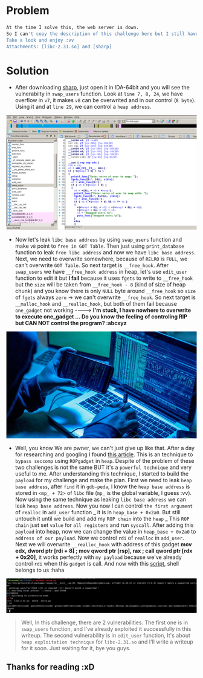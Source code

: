 # Problem

```sh
At the time I solve this, the web server is down. 
So I can't copy the description of this challenge here but I still have the files. 
Take a look and enjoy :vv
Attachments: [libc-2.31.so] and [sharp] 
```

# Solution
- After downloading [sharp](challenge/sharp), just open it in IDA-64bit and you will see the vulnerabilty in `swap_users` function. Look at `line 7, 8, 24`, we have overflow in `v7`, it makes `v8` can be overwrited and in our control (`8 byte`). Using it and at `line 29`, we can control a `heap address`.


<img src="tmp/vuln.png">

- Now let's leak `libc base address` by using `swap_users` function and make `v8` point to `free in GOT Table`. Then just using `print_database` function to leak `free libc address` and now we have `libc base address`. Next, we need to overwrite somewhere, because of `RELRO` is `FULL`, we can't overwrite `GOT Table`. So next target is `__free_hook`. After `swap_users` we have `__free_hook address` in heap, let's use `edit_user` function to edit it but **I fail** because it uses `fgets` to write to `__free_hook` but the `size` will be taken from `__free_hook - 8` (kind of size of heap chunk) and you know there is only `NULL` byte around `__free_hook` so `size` of `fgets` always `zero` -> we can't overwrite `__free_hook`. So next target is `__malloc_hook` and `__realloc_hook`, but both of them fail because `one_gadget` not working ----> **I'm stuck, I have nowhere to overwrite to execute one_gadget ... Do you know the feeling of controling RIP but CAN NOT control the program? :abcxyz**  


<img src="tmp/nacker.jpg">

- Well, you know We are pwner, we can't just give up like that. After a day for researching and googling I found [this article](https://lkmidas.github.io/posts/20210103-heap-seccomp-rop/). This is an technique to `bypass seccomp` using `ROPgadget` in `heap`. Despite of the problem of these two challenges is not the same BUT it's a `powerful technique` and very useful to me. After understanding this technique, I started to build the `payload` for my challenge and make the plan. First we need to leak `heap base address`, after `find` it in `gdb-peda`, I know the `heap base address` is stored in `<mp_ + 72>` of `libc` file (`mp_` is the global variable, I guess :vv). Now using the same technique as leaking `libc base address` we can leak `heap base address`. Now you now I can control `the first argument` of `realloc` in `add_user` function _ it is in `heap_base + 0x2a0`. But still untouch it until we build and add my `ROP chain` into the `heap` _ This `ROP chain` just set `value` for `all registers` and run `syscall`. After adding this `payload` into heap, now we can change the value in `heap_base + 0x2a0` to `address of our payload`. Now we control `rdi` of `realloc` in `add_user`. Next we will overwrite `__realloc_hook` with address of this gadget **mov edx, dword ptr [rdi + 8] ; mov qword ptr [rsp], rax ; call qword ptr [rdx + 0x20]**, it works perfectly with `my payload` because we've already control `rdi` when this `gadget` is call. And now with this [script](solve/solve.py), shell belongs to us :haha  

<img src="tmp/done.png">


> Well, In this challenge, there are 2 vulnerabilities. The first one is in `swap_users` function, and I've already exploited it successfully in this writeup. The second vulnerability is in `edit_user` function, It's about `heap exploitation technique` for `libc-2.31.so` and I'll write a writeup for it soon. Just waiting for it, bye you guys.


## Thanks for reading :xD